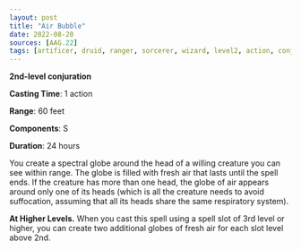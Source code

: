 ```yaml
---
layout: post
title: "Air Bubble"
date: 2022-08-20
sources: [AAG.22]
tags: [artificer, druid, ranger, sorcerer, wizard, level2, action, conjuration]
---
```


**2nd-level conjuration**

**Casting Time**: 1 action

**Range**: 60 feet

**Components**: S

**Duration**: 24 hours

You create a spectral globe around the head of a willing creature you can see within range. The globe is filled with fresh air that lasts until the spell ends. If the creature has more than one head, the globe of air appears around only one of its heads (which is all the creature needs to avoid suffocation, assuming that all its heads share the same respiratory system).

**At Higher Levels.** When you cast this spell using a spell slot of 3rd level or higher, you can create two additional globes of fresh air for each slot level above 2nd.
